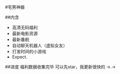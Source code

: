 #宅男神器


##内含

* 高清无码福利
* 最新电影资源
* 最新番剧
* 自动聊天机器人（虚拟女友）
* 打发时间的小游戏
* Expect.



##进度
福利数据收集完毕
可以先star，我更新很快的   →.→